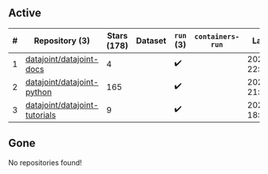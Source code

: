 ## Active
| # | Repository (3) | Stars (178) | Dataset | `run` (3) | `containers-run` | Last Modified |
| --- | --- | --- | --- | --- | --- | --- |
| 1 | [datajoint/datajoint-docs](https://github.com/datajoint/datajoint-docs) | 4 |  | :heavy_check_mark: |  | 2024-05-10 22:29:05+00:00 |
| 2 | [datajoint/datajoint-python](https://github.com/datajoint/datajoint-python) | 165 |  | :heavy_check_mark: |  | 2024-08-21 21:55:29+00:00 |
| 3 | [datajoint/datajoint-tutorials](https://github.com/datajoint/datajoint-tutorials) | 9 |  | :heavy_check_mark: |  | 2024-07-03 18:44:06+00:00 |

## Gone
No repositories found!
